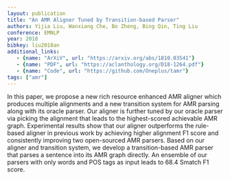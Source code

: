 ```yaml
---
layout: publication
title: "An AMR Aligner Tuned by Transition-based Parser"
authors: Yijia Liu, Wanxiang Che, Bo Zheng, Bing Qin, Ting Liu
conference: EMNLP
year: 2018
bibkey: liu2018an
additional_links:
   - {name: "ArXiV", url: "https://arxiv.org/abs/1810.03541"}
   - {name: "PDF", url: "https://aclanthology.org/D18-1264.pdf"}
   - {name: "Code", url: "https://github.com/Oneplus/tamr"}
tags: ["amr"]
---
```

In this paper, we propose a new rich resource enhanced AMR aligner which produces multiple alignments and a new transition system for AMR parsing along with its oracle parser. Our aligner is further tuned by our oracle parser via picking the alignment that leads to the highest-scored achievable AMR graph. Experimental results show that our aligner outperforms the rule-based aligner in previous work by achieving higher alignment F1 score and consistently improving two open-sourced AMR parsers. Based on our aligner and transition system, we develop a transition-based AMR parser that parses a sentence into its AMR graph directly. An ensemble of our parsers with only words and POS tags as input leads to 68.4 Smatch F1 score.

